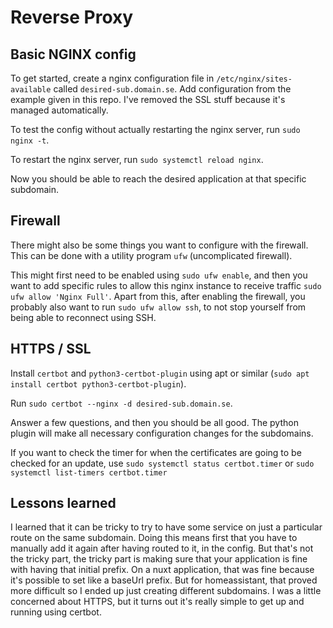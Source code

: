 # Reverse Proxy

## Basic NGINX config
To get started, create a nginx configuration file in `/etc/nginx/sites-available` called `desired-sub.domain.se`. Add configuration from the example given in this repo. I've removed the SSL stuff because it's managed automatically. 

To test the config without actually restarting the nginx server, run `sudo nginx -t`. 

To restart the nginx server, run `sudo systemctl reload nginx`. 

Now you should be able to reach the desired application at that specific subdomain. 

## Firewall

There might also be some things you want to configure with the firewall. This can be done with a utility program `ufw` (uncomplicated firewall).

This might first need to be enabled using `sudo ufw enable`, and then you want to add specific rules to allow this nginx instance to receive traffic  `sudo ufw allow 'Nginx Full'`. Apart from this, after enabling the firewall, you probably also want to run `sudo ufw allow ssh`, to not stop yourself from being able to reconnect using SSH.

## HTTPS / SSL

Install `certbot` and `python3-certbot-plugin` using apt or similar (`sudo apt install certbot python3-certbot-plugin`).

Run `sudo certbot --nginx -d desired-sub.domain.se`. 

Answer a few questions, and then you should be all good. The python plugin will make all necessary configuration changes for the subdomains. 

If you want to check the timer for when the certificates are going to be checked for an update, use `sudo systemctl status certbot.timer` or `sudo systemctl list-timers certbot.timer`

## Lessons learned 

I learned that it can be tricky to try to have some service on just a particular route on the same subdomain. Doing this means first that you have to manually add it again after having routed to it, in the config. But that's not the tricky part, the tricky part is making sure that your application is fine with having that initial prefix. On a nuxt application, that was fine because it's possible to set like a baseUrl prefix. But for homeassistant, that proved more difficult so I ended up just creating different subdomains. I was a little concerned about HTTPS, but it turns out it's really simple to get up and running using certbot. 

